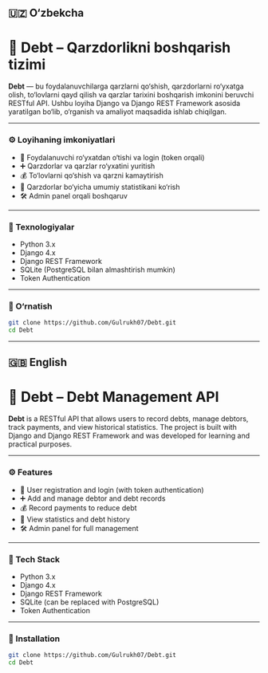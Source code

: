 
## 🇺🇿 O‘zbekcha

# 💸 Debt – Qarzdorlikni boshqarish tizimi

**Debt** — bu foydalanuvchilarga qarzlarni qo‘shish, qarzdorlarni ro‘yxatga olish, to‘lovlarni qayd qilish va qarzlar tarixini boshqarish imkonini beruvchi RESTful API. Ushbu loyiha Django va Django REST Framework asosida yaratilgan bo‘lib, o‘rganish va amaliyot maqsadida ishlab chiqilgan.

---

### ⚙️ Loyihaning imkoniyatlari

* 🔐 Foydalanuvchi ro‘yxatdan o‘tishi va login (token orqali)
* ➕ Qarzdorlar va qarzlar ro‘yxatini yuritish
* 💰 To‘lovlarni qo‘shish va qarzni kamaytirish
* 📄 Qarzdorlar bo‘yicha umumiy statistikani ko‘rish
* 🛠️ Admin panel orqali boshqaruv

---

### 🧱 Texnologiyalar

* Python 3.x
* Django 4.x
* Django REST Framework
* SQLite (PostgreSQL bilan almashtirish mumkin)
* Token Authentication

---

### 🚀 O‘rnatish

```bash
git clone https://github.com/Gulrukh07/Debt.git
cd Debt
```

---

## 🇬🇧 English

# 💸 Debt – Debt Management API

**Debt** is a RESTful API that allows users to record debts, manage debtors, track payments, and view historical statistics. The project is built with Django and Django REST Framework and was developed for learning and practical purposes.

---

### ⚙️ Features

* 🔐 User registration and login (with token authentication)
* ➕ Add and manage debtor and debt records
* 💰 Record payments to reduce debt
* 📄 View statistics and debt history
* 🛠️ Admin panel for full management

---

### 🧱 Tech Stack

* Python 3.x
* Django 4.x
* Django REST Framework
* SQLite (can be replaced with PostgreSQL)
* Token Authentication

---

### 🚀 Installation

```bash
git clone https://github.com/Gulrukh07/Debt.git
cd Debt
```

